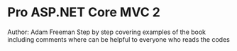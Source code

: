 # Pro ASP.NET Core MVC 2
Author: Adam Freeman
Step by step covering examples of the book including comments where can be helpful to everyone who reads the codes
